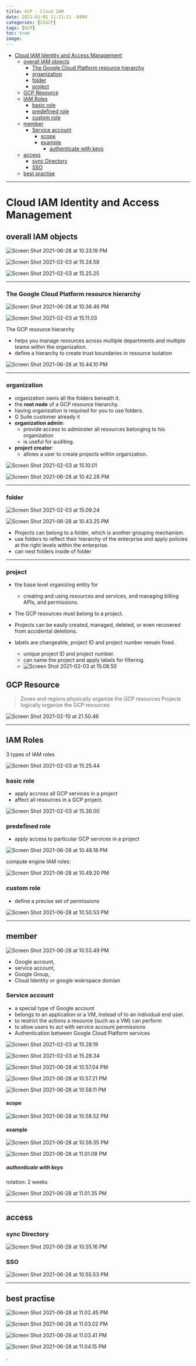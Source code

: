 ```yaml
---
title: GCP - Cloud IAM
date: 2021-01-01 11:11:11 -0400
categories: [21GCP]
tags: [GCP]
toc: true
image:
---
```


- [Cloud IAM Identity and Access Management](#cloud-iam-identity-and-access-management)
  - [overall IAM objects](#overall-iam-objects)
    - [The Google Cloud Platform resource hierarchy](#the-google-cloud-platform-resource-hierarchy)
    - [organization](#organization)
    - [folder](#folder)
    - [project](#project)
  - [GCP Resource](#gcp-resource)
  - [IAM Roles](#iam-roles)
    - [basic role](#basic-role)
    - [predefined role](#predefined-role)
    - [custom role](#custom-role)
  - [member](#member)
    - [Service account](#service-account)
      - [scope](#scope)
      - [example](#example)
        - [authenticate with keys](#authenticate-with-keys)
  - [access](#access)
    - [sync Directory](#sync-directory)
    - [SSO](#sso)
  - [best practise](#best-practise)

---


# Cloud IAM Identity and Access Management


## overall IAM objects
![Screen Shot 2021-06-28 at 10.33.19 PM](https://i.imgur.com/375p2Qs.png)

![Screen Shot 2021-02-03 at 15.24.58](https://i.imgur.com/NRpqXEe.png)

![Screen Shot 2021-02-03 at 15.25.25](https://i.imgur.com/t4zsqr4.png)

---


### The Google Cloud Platform resource hierarchy


![Screen Shot 2021-06-28 at 10.36.46 PM](https://i.imgur.com/4v2yzWh.png)

![Screen Shot 2021-02-03 at 15.11.03](https://i.imgur.com/ucg52Zc.png)

The GCP resource hierarchy
- helps you manage resources across multiple departments and multiple teams within the organization.
- define a hierarchy to create trust boundaries in resource isolation

![Screen Shot 2021-06-28 at 10.44.10 PM](https://i.imgur.com/EQVhpPQ.png)

---


### organization
- organization owns all the folders beneath it.
- the **root node** of a GCP resource hierarchy.
- having organization is required for you to use folders.
- G Suite customer already it
- **organization admin**:
  - provide access to administer all resources belonging to his organization
  - is useful for auditing.
- **project creator**:
  - allows a user to create projects within organization.


![Screen Shot 2021-02-03 at 15.10.01](https://i.imgur.com/demzTIm.png)

![Screen Shot 2021-06-28 at 10.42.28 PM](https://i.imgur.com/3fh1u8I.png)

---

### folder

![Screen Shot 2021-02-03 at 15.09.24](https://i.imgur.com/pHBr2vk.png)

![Screen Shot 2021-06-28 at 10.43.25 PM](https://i.imgur.com/NrOQTHN.png)

- Projects can belong to a folder, which is another grouping mechanism.
- use folders to reflect their hierarchy of the enterprise and apply policies at the right levels within the enterprise.
- can nest folders inside of folder

---


### project
- the base level organizing entity for
  - creating and using resources and services, and managing billing APIs, and permissions.

- The GCP resources must belong to a project.  

- Projects can be easily created, managed, deleted, or even recovered from accidental deletions.  

- labels are changeable, project ID and project number remain fixed.
  - unique project ID and project number.
  - can name the project and apply labels for filtering.
  - ![Screen Shot 2021-02-03 at 15.08.50](https://i.imgur.com/vyjFXrm.png)



## GCP Resource

> Zones and regions physically organize the GCP resources
> Projects logically organize the GCP resources

![Screen Shot 2021-02-10 at 21.50.46](https://i.imgur.com/Fo2Y7GB.png)



---


## IAM Roles

3 types of IAM roles

![Screen Shot 2021-02-03 at 15.25.44](https://i.imgur.com/3pIlSRt.png)


### basic role
- apply accross all GCP services in a project
- affect all resources in a GCP project.

![Screen Shot 2021-02-03 at 15.26.00](https://i.imgur.com/zwmpguY.png)


### predefined role

- apply access to particular GCP services in a project

![Screen Shot 2021-06-28 at 10.48.18 PM](https://i.imgur.com/Pnan7b6.png)

compute engine IAM roles:

![Screen Shot 2021-06-28 at 10.49.20 PM](https://i.imgur.com/sY13PsA.png)


### custom role


- define a precise set of permissions

![Screen Shot 2021-06-28 at 10.50.53 PM](https://i.imgur.com/ZyW4ye8.png)

---

## member

![Screen Shot 2021-06-28 at 10.53.49 PM](https://i.imgur.com/cRKhnOk.png)

- Google account,
- service account,
- Google Group,
- Cloud Identity or google wokrspace domian


### Service account

- a special type of Google account
- belongs to an application or a VM, instead of to an individual end user.
- to restrict the actions a resource (such as a VM) can perform
- to allow users to act with service account permissions
- Authentication between Google Cloud Platform services

![Screen Shot 2021-02-03 at 15.28.19](https://i.imgur.com/V6W9P6y.png)

![Screen Shot 2021-02-03 at 15.28.34](https://i.imgur.com/QfUz8Ig.png)

![Screen Shot 2021-06-28 at 10.57.04 PM](https://i.imgur.com/nw3irlw.png)

![Screen Shot 2021-06-28 at 10.57.21 PM](https://i.imgur.com/VWVZRg6.png)

![Screen Shot 2021-06-28 at 10.58.11 PM](https://i.imgur.com/7adJ3tc.png)


#### scope

![Screen Shot 2021-06-28 at 10.58.52 PM](https://i.imgur.com/KjEfjpT.png)


#### example

![Screen Shot 2021-06-28 at 10.59.35 PM](https://i.imgur.com/tbYaSoa.png)

![Screen Shot 2021-06-28 at 11.01.08 PM](https://i.imgur.com/PixXk5R.jpg)



##### authenticate with keys

rotation: 2 weeks

![Screen Shot 2021-06-28 at 11.01.35 PM](https://i.imgur.com/fSL9w7b.png)


---


## access


### sync Directory

![Screen Shot 2021-06-28 at 10.55.16 PM](https://i.imgur.com/kBbXvUX.png)

### SSO

![Screen Shot 2021-06-28 at 10.55.53 PM](https://i.imgur.com/F8dhLH0.png)




---


## best practise


![Screen Shot 2021-06-28 at 11.02.45 PM](https://i.imgur.com/ph3u8E8.png)


![Screen Shot 2021-06-28 at 11.03.02 PM](https://i.imgur.com/BBp9pQs.png)


![Screen Shot 2021-06-28 at 11.03.41 PM](https://i.imgur.com/qorNq07.png)


![Screen Shot 2021-06-28 at 11.04.15 PM](https://i.imgur.com/nXHXNcr.png)


















.
